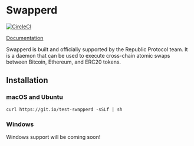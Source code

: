 # Swapperd

[![CircleCI](https://circleci.com/gh/renproject/swapperd/tree/master.svg?style=svg)](https://circleci.com/gh/renproject/swapperd/tree/master)

[Documentation](https://republicprotocol.github.io/swapperd)

Swapperd is built and officially supported by the Republic Protocol team. It is a daemon that can be used to execute cross-chain atomic swaps between Bitcoin, Ethereum, and ERC20 tokens.

## Installation

### macOS and Ubuntu

`curl https://git.io/test-swapperd -sSLf | sh`

### Windows

Windows support will be coming soon!

